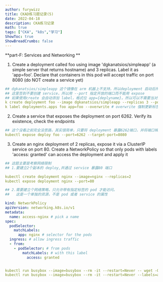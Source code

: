 ```yaml
---
author: furywizz
title: CKAD练习题记录(5)
date: 2022-04-18
description: CKA练习记录
math: true
tags: ["CKA", "k8s","学习"]
ShowToc: true
ShowBreadCrumbs: false
---
```


**part-F: Services and Networking **

1. Create a deployment called foo using image 'dgkanatsios/simpleapp' (a simple server that returns hostname) and 3 replicas. Label it as 'app=foo'. Declare that containers in this pod will accept traffic on port 8080 (do NOT create a service yet)

```yaml
## dgkanatsios/simpleapp 这个镜像在 arm 机器上不支持，所以deployment 启动后所有pod 一直报错，放在 mac 虚拟机上就没问题了
## 这里签到不要创建 service，所以用 --port 指定开放的端口而不能用 expose
## 如果使用create 会自动添加 label，格式位 app={deplyname}。所以可以不需要当对给 deployment 添加标签
k create deployment foo --image dgkanatsios/simpleapp --replicas 3 --port 8080
k label deployments.apps foo app=foo --overwrite # overwrite 强制更新标签位指定的值，否则对已存在的标签，改命令会报错

```

2. Create a service that exposes the deployment on port 6262. Verify its existence, check the endpoints

```yaml
## 这个没看之前完全没思路，其实很简单，只要将 deployment 暴露6262端口，并将端口映射到后端的8080
kubectl expose deploy foo --port=6262 --target-port=8080
```

3. Create an nginx deployment of 2 replicas, expose it via a ClusterIP service on port 80. Create a NetworkPolicy so that only pods with labels 'access: granted' can access the deployment and apply it

```yaml
## 这题主要是考察网络限制
## 1.要建立2个副本的 deploy,并通过 service 暴露80 端口

kubectl create deployment nginx --image=nginx --replicas=2
kubectl expose deployment nginx --port=80

## 2.需要建立个网络策略，只允许带有指定标签的 pod 才能访问。
##   这是一个单独的资源，不是 pod 或者 service 的属性

kind: NetworkPolicy
apiVersion: networking.k8s.io/v1
metadata:
  name: access-nginx # pick a name
spec:
  podSelector:
    matchLabels:
      app: nginx # selector for the pods
  ingress: # allow ingress traffic
  - from:
    - podSelector: # from pods
        matchLabels: # with this label
          access: granted


kubectl run busybox --image=busybox --rm -it --restart=Never -- wget -O- http://nginx:80 --timeout 2   ## 这个会超时
kubectl run busybox --image=busybox --rm -it --restart=Never --labels=access=granted -- wget -O- http://nginx:80 --timeout 2 ## 这个正常，因为满足了 label 条件
```


